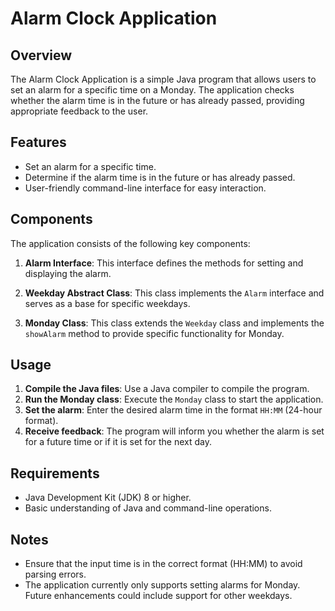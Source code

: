# Alarm Clock Application

## Overview
The Alarm Clock Application is a simple Java program that allows users to set an alarm for a specific time on a Monday. The application checks whether the alarm time is in the future or has already passed, providing appropriate feedback to the user.

## Features
- Set an alarm for a specific time.
- Determine if the alarm time is in the future or has already passed.
- User-friendly command-line interface for easy interaction.

## Components
The application consists of the following key components:

1. **Alarm Interface**: This interface defines the methods for setting and displaying the alarm.

2. **Weekday Abstract Class**: This class implements the `Alarm` interface and serves as a base for specific weekdays.

3. **Monday Class**: This class extends the `Weekday` class and implements the `showAlarm` method to provide specific functionality for Monday.

## Usage
1. **Compile the Java files**: Use a Java compiler to compile the program.
2. **Run the Monday class**: Execute the `Monday` class to start the application.
3. **Set the alarm**: Enter the desired alarm time in the format `HH:MM` (24-hour format).
4. **Receive feedback**: The program will inform you whether the alarm is set for a future time or if it is set for the next day.

## Requirements
- Java Development Kit (JDK) 8 or higher.
- Basic understanding of Java and command-line operations.


## Notes
- Ensure that the input time is in the correct format (HH:MM) to avoid parsing errors.
- The application currently only supports setting alarms for Monday. Future enhancements could include support for other weekdays.

